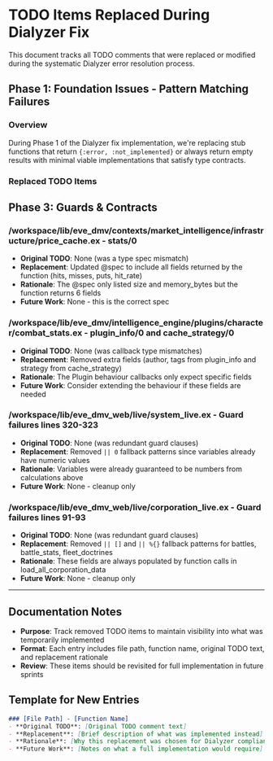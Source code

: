 # TODO Items Replaced During Dialyzer Fix

This document tracks all TODO comments that were replaced or modified during the systematic Dialyzer error resolution process.

## Phase 1: Foundation Issues - Pattern Matching Failures

### Overview
During Phase 1 of the Dialyzer fix implementation, we're replacing stub functions that return `{:error, :not_implemented}` or always return empty results with minimal viable implementations that satisfy type contracts.

### Replaced TODO Items

## Phase 3: Guards & Contracts

### /workspace/lib/eve_dmv/contexts/market_intelligence/infrastructure/price_cache.ex - stats/0
- **Original TODO**: None (was a type spec mismatch)
- **Replacement**: Updated @spec to include all fields returned by the function (hits, misses, puts, hit_rate)
- **Rationale**: The @spec only listed size and memory_bytes but the function returns 6 fields
- **Future Work**: None - this is the correct spec

### /workspace/lib/eve_dmv/intelligence_engine/plugins/character/combat_stats.ex - plugin_info/0 and cache_strategy/0
- **Original TODO**: None (was callback type mismatches)
- **Replacement**: Removed extra fields (author, tags from plugin_info and strategy from cache_strategy)
- **Rationale**: The Plugin behaviour callbacks only expect specific fields
- **Future Work**: Consider extending the behaviour if these fields are needed

### /workspace/lib/eve_dmv_web/live/system_live.ex - Guard failures lines 320-323
- **Original TODO**: None (was redundant guard clauses)
- **Replacement**: Removed `|| 0` fallback patterns since variables already have numeric values
- **Rationale**: Variables were already guaranteed to be numbers from calculations above
- **Future Work**: None - cleanup only

### /workspace/lib/eve_dmv_web/live/corporation_live.ex - Guard failures lines 91-93
- **Original TODO**: None (was redundant guard clauses)
- **Replacement**: Removed `|| []` and `|| %{}` fallback patterns for battles, battle_stats, fleet_doctrines
- **Rationale**: These fields are always populated by function calls in load_all_corporation_data
- **Future Work**: None - cleanup only

---

## Documentation Notes

- **Purpose**: Track removed TODO items to maintain visibility into what was temporarily implemented
- **Format**: Each entry includes file path, function name, original TODO text, and replacement rationale
- **Review**: These items should be revisited for full implementation in future sprints

## Template for New Entries

```markdown
### [File Path] - [Function Name]
- **Original TODO**: [Original TODO comment text]
- **Replacement**: [Brief description of what was implemented instead]
- **Rationale**: [Why this replacement was chosen for Dialyzer compliance]
- **Future Work**: [Notes on what a full implementation would require]
```